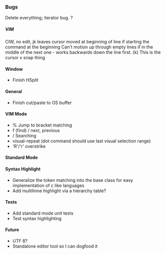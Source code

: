 ### Bugs
Delete everything; iterator bug. ?

##### VIM
CIW, no edit, jk leaves cursor moved at beginning of line if starting the command at the beginning
Can't motion up through empty lines if in the middle of the next one - works backwards down the line first. (k)  This is the cursor x snap thing 

#### Window
- Finish HSplit 

#### General
- Finish cut/paste to OS buffer

#### VIM Mode
- % Jump to bracket matching
- f (find) / next, previous
- / Searching
- visual-repeat (dot command should use last visual selection range)
- 'R'/'r' overstrike

#### Standard Mode

#### Syntax Highlight
- Generalize the token matching into the base class for easy 
implementation of c like languages
- Add multilinne highlight via a hierarchy table?

#### Tests
- Add standard mode unit tests
- Test syntax highlighting

#### Future
- UTF 8?
- Standalone editor tool so I can dogfood it